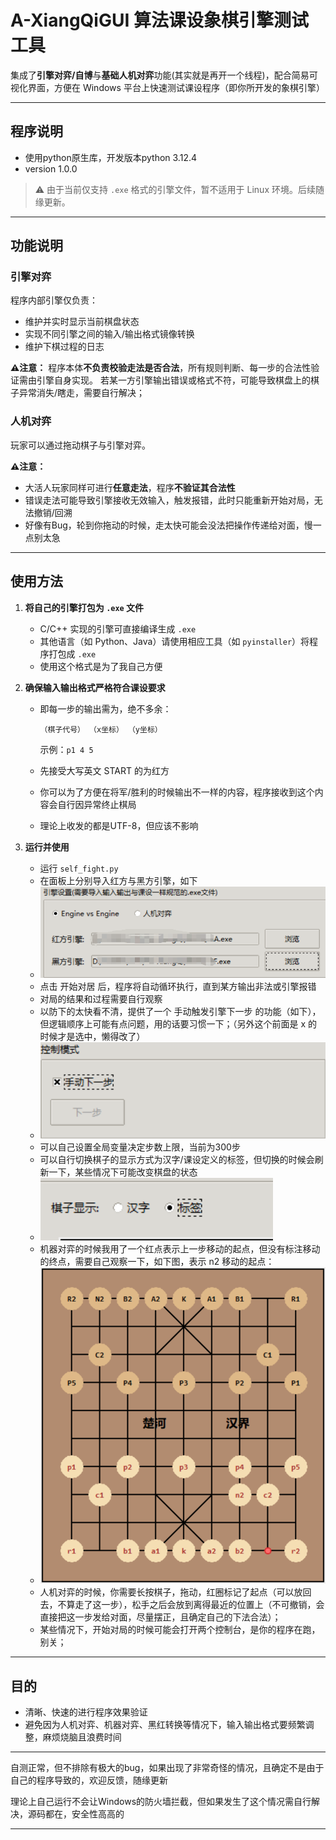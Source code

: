 # A-XiangQiGUI 算法课设象棋引擎测试工具

集成了**引擎对弈/自博**与**基础人机对弈**功能(其实就是再开一个线程)，配合简易可视化界面，方便在 Windows 平台上快速测试课设程序（即你所开发的象棋引擎）


---

##  程序说明

* 使用python原生库，开发版本python 3.12.4
* version 1.0.0

>  ⚠️ 由于当前仅支持 `.exe` 格式的引擎文件，暂不适用于 Linux 环境。后续随缘更新。

---

##  功能说明

### 引擎对弈

程序内部引擎仅负责：

* 维护并实时显示当前棋盘状态
* 实现不同引擎之间的输入/输出格式镜像转换
* 维护下棋过程的日志

**⚠️注意：**
程序本体**不负责校验走法是否合法**，所有规则判断、每一步的合法性验证需由引擎自身实现。
若某一方引擎输出错误或格式不符，可能导致棋盘上的棋子异常消失/瞎走，需要自行解决；

### 人机对弈

玩家可以通过拖动棋子与引擎对弈。

**⚠️注意：**
* 大活人玩家同样可进行**任意走法**，程序**不验证其合法性**
* 错误走法可能导致引擎接收无效输入，触发报错，此时只能重新开始对局，无法撤销/回溯
* 好像有Bug，轮到你拖动的时候，走太快可能会没法把操作传递给对面，慢一点别太急

---

##  使用方法

1. **将自己的引擎打包为 `.exe` 文件**

   * C/C++ 实现的引擎可直接编译生成 `.exe`
   * 其他语言（如 Python、Java）请使用相应工具（如 `pyinstaller`）将程序打包成 `.exe`
   * 使用这个格式是为了我自己方便
  


2. **确保输入输出格式严格符合课设要求**

   * 即每一步的输出需为，绝不多余：
     ```
     （棋子代号） （x坐标） （y坐标）
     ```

     示例：`p1 4 5`
    * 先接受大写英文 START 的为红方
    * 你可以为了方便在将军/胜利的时候输出不一样的内容，程序接收到这个内容会自行因异常终止棋局
    * 理论上收发的都是UTF-8，但应该不影响


3. **运行并使用**

   * 运行 `self_fight.py`
   * 在面板上分别导入红方与黑方引擎，如下
   * 
      ![x](./img/1.png)
   * 点击 开始对居 后，程序将自动循环执行，直到某方输出非法或引擎报错
   * 对局的结果和过程需要自行观察
   * 以防下的太快看不清，提供了一个 手动触发引擎下一步 的功能（如下），但逻辑顺序上可能有点问题，用的话要习惯一下；（另外这个前面是 x 的时候才是选中，懒得改了）
   * 
      ![x](./img/2.png)
   * 可以自己设置全局变量决定步数上限，当前为300步
   * 可以自行切换棋子的显示方式为汉字/课设定义的标签，但切换的时候会刷新一下，某些情况下可能改变棋盘的状态
   * 
      ![x](./img/3.png)
   * 机器对弈的时候我用了一个红点表示上一步移动的起点，但没有标注移动的终点，需要自己观察一下，如下图，表示 n2 移动的起点：
   * 
      ![x](./img/4.png)
   * 人机对弈的时候，你需要长按棋子，拖动，红圈标记了起点（可以放回去，不算走了这一步），松手之后会放到离得最近的位置上（不可撤销，会直接把这一步发给对面，尽量摆正，且确定自己的下法合法）；
   * 某些情况下，开始对局的时候可能会打开两个控制台，是你的程序在跑，别关；
  

---

##  目的

* 清晰、快速的进行程序效果验证
* 避免因为人机对弈、机器对弈、黑红转换等情况下，输入输出格式要频繁调整，麻烦烧脑且浪费时间

---

自测正常，但不排除有极大的bug，如果出现了非常奇怪的情况，且确定不是由于自己的程序导致的，欢迎反馈，随缘更新

理论上自己运行不会让Windows的防火墙拦截，但如果发生了这个情况需自行解决，源码都在，安全性高高的

---
